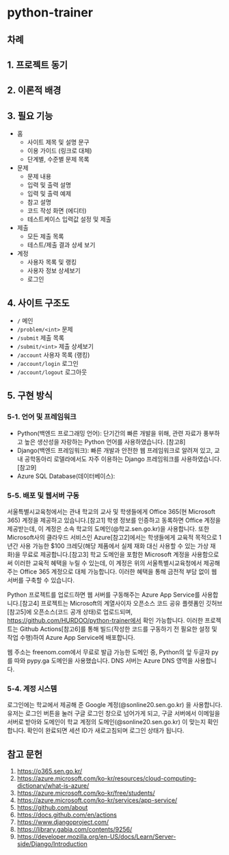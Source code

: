 # python-trainer

## 차례

## 1. 프로젝트 동기

## 2. 이론적 배경

## 3. 필요 기능

- 홈
  - 사이트 제목 및 설명 문구
  - 이용 가이드 (링크로 대체)
  - 단계별, 수준별 문제 목록
- 문제
  - 문제 내용
  - 입력 및 출력 설명
  - 입력 및 출력 예제
  - 참고 설명
  - 코드 작성 화면 (에디터)
  - 테스트케이스 입력값 설정 및 제출
- 제출
  - 모든 제출 목록
  - 테스트/제출 결과 상세 보기
- 계정
  - 사용자 목록 및 랭킹
  - 사용자 정보 상세보기
  - 로그인

## 4. 사이트 구조도

* `/` 메인
* `/problem/<int>` 문제
* `/submit` 제출 목록
* `/submit/<int>` 제출 상세보기
* `/account` 사용자 목록 (랭킹)
* `/account/login` 로그인
* `/account/logout` 로그아웃

## 5. 구현 방식

### 5-1. 언어 및 프레임워크
- Python(백엔드 프로그래밍 언어): 단기간의 빠른 개발을 위해, 관련 자료가 풍부하고 높은 생산성을 자랑하는 Python 언어를 사용하였습니다. [참고8]
- Django(백엔드 프레임워크): 빠른 개발과 안전한 웹 프레임워크로 알려져 있고, 교내 공학동아리 로델라에서도 자주 이용하는 Django 프레임워크를 사용하였습니다. [참고9]
- Azure SQL Database(데이터베이스): 

### 5-5. 배포 및 웹서버 구동
 서울특별시교육청에서는 관내 학교의 교사 및 학생들에게 Office 365(현 Microsoft 365) 계정을 제공하고 있습니다.[참고1] 학생 정보를 인증하고 동록하면 Office 계정을 제공받는데, 이 계정은 소속 학교의 도메인(@학교.sen.go.kr)을 사용합니다. 또한 Microsoft사의 클라우드 서비스인 Azure[참고2]에서는 학생들에게 교육적 목적으로 1년간 사용 가능한 $100 크레딧(해당 제품에서 실제 재화 대신 사용할 수 있는 가상 재화)을 무료로 제공합니다.[참고3] 학교 도메인을 포함한 Microsoft 계정을 사용함으로써 이러한 교육적 혜택을 누릴 수 있는데, 이 계정은 위의 서울특별시교육청에서 제공해 주는 Office 365 계정으로 대체 가능합니다. 이러한 혜택을 통해 금전적 부담 없이 웹 서버를 구축할 수 있습니다.

 Python 프로젝트를 업로드하면 웹 서버를 구동해주는 Azure App Service를 사용합니다.[참고4] 프로젝트는 Microsoft의 계열사이자 오픈소스 코드 공유 플렛폼인 깃허브[참고5]에 오픈소스(코드 공개 상태)로 업로드되며, https://github.com/HURDOO/python-trainer에서 확인 가능합니다. 이러한 프로젝트는 Github Actions[참고6]를 통해 빌드(작성한 코드를 구동하기 전 필요한 설정 및 작업 수행)하여 Azure App Service에 배포합니다.

 웹 주소는 freenom.com에서 무료로 발급 가능한 도메인 중, Python의 앞 두글자 py를 따와 pypy.ga 도메인을 사용했습니다. DNS 서버는 Azure DNS 영역을 사용합니다.

### 5-4. 계정 시스템
 로그인에는 학교에서 제공해 준 Google 계정(@sonline20.sen.go.kr) 을 사용합니다. 유저는 로그인 버튼을 눌러 구글 로그인 창으로 넘어가게 되고, 구글 서버에서 이메일을 서버로 받아와 도메인이 학교 계정의 도메인(@sonline20.sen.go.kr) 이 맞는지 확인합니다. 확인이 완료되면 세션 ID가 새로고침되며 로그인 상태가 됩니다.


## 참고 문헌

1. https://o365.sen.go.kr/
2. https://azure.microsoft.com/ko-kr/resources/cloud-computing-dictionary/what-is-azure/
3. https://azure.microsoft.com/ko-kr/free/students/
4. https://azure.microsoft.com/ko-kr/services/app-service/
5. https://github.com/about
6. https://docs.github.com/en/actions
7. https://www.djangoproject.com/
8. https://library.gabia.com/contents/9256/
9. https://developer.mozilla.org/en-US/docs/Learn/Server-side/Django/Introduction